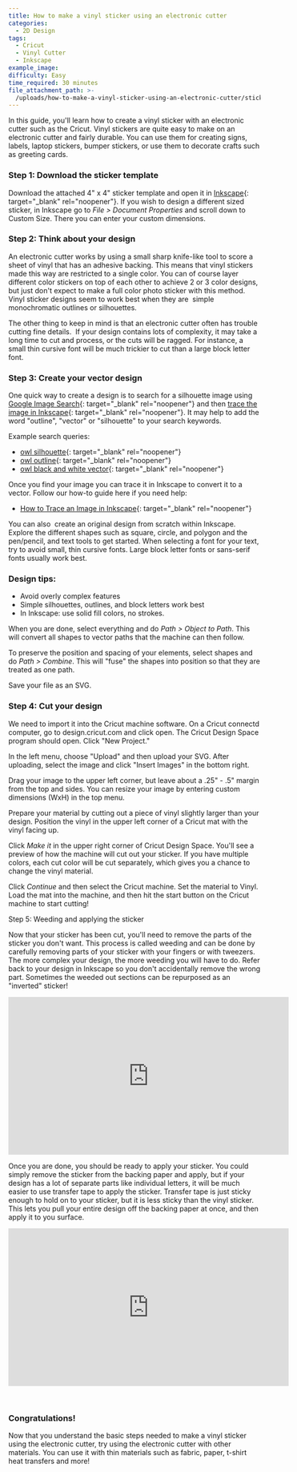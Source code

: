 ```yaml
---
title: How to make a vinyl sticker using an electronic cutter
categories:
  - 2D Design
tags:
  - Cricut
  - Vinyl Cutter
  - Inkscape
example_image:
difficulty: Easy
time_required: 30 minutes
file_attachment_path: >-
  /uploads/how-to-make-a-vinyl-sticker-using-an-electronic-cutter/sticker-template.svg
---
```


In this guide, you'll learn how to create a vinyl sticker with an electronic cutter such as the Cricut. Vinyl stickers are quite easy to make on an electronic cutter and fairly durable. You can use them for creating signs, labels, laptop stickers, bumper stickers, or use them to decorate crafts such as greeting cards.

### Step 1: Download the sticker template

Download the attached 4" x 4" sticker template and open it in [Inkscape](http://www.inkscape.org){: target="_blank" rel="noopener"}. If you wish to design a different sized sticker, in Inkscape go to *File &gt; Document Properties* and scroll down to Custom Size. There you can enter your custom dimensions.

### Step 2: Think about your design

An electronic cutter works by using a small sharp knife-like tool to score a sheet of vinyl that has an adhesive backing. This means that vinyl stickers made this way are restricted to a single color. You can of course layer different color stickers on top of each other to achieve 2 or 3 color designs, but just don't expect to make a full color photo sticker with this method. Vinyl sticker designs seem to work best when they are&nbsp; simple monochromatic outlines or silhouettes.

The other thing to keep in mind is that an electronic cutter often has trouble cutting fine details.&nbsp; If your design contains lots of complexity, it may take a long time to cut and process, or the cuts will be ragged. For instance, a small thin cursive font will be much trickier to cut than a large block letter font.

### Step 3: Create your vector design

One quick way to create a design is to search for a silhouette image using [Google Image Search](http://images.google.com){: target="_blank" rel="noopener"} and then [trace the image in Inkscape](https://cplmakerlab.github.io/guide/how-to-trace-an-image-in-inkscape/){: target="_blank" rel="noopener"}. It may help to add the word "outline", "vector" or "silhouette" to your search keywords.

Example search queries:

* [owl silhouette](https://www.google.com/search?tbm=isch&amp;source=hp&amp;biw=1280&amp;bih=703&amp;ei=c9kuYMuYLIyUsgXty5Ao&amp;q=owl+silhouette&amp;oq=owl+silh&amp;gs_lcp=CgNpbWcQAxgAMgUIABCxAzICCAAyAggAMgIIADICCAAyAggAMgIIADICCAAyAggAMgIIADoICAAQsQMQgwFQ5gtYuhpgiiJoAHAAeAGAAZgCiAHPCZIBBTAuNy4xmAEAoAEBqgELZ3dzLXdpei1pbWc&amp;sclient=img){: target="_blank" rel="noopener"}
* [owl outline](https://www.google.com/search?q=owl+outline&amp;tbm=isch&amp;ved=2ahUKEwi0g7aDrvTuAhURkawKHc_OD8gQ2-cCegQIABAA&amp;oq=owl+outline&amp;gs_lcp=CgNpbWcQAzIFCAAQsQMyBAgAEEMyBAgAEEMyAggAMgIIADICCAAyAggAMgIIADICCAAyAggAOgcIABCxAxBDUKsgWPMpYPYsaABwAHgAgAHXAogB8AuSAQcwLjguMC4xmAEAoAEBqgELZ3dzLXdpei1pbWfAAQE&amp;sclient=img&amp;ei=o9kuYPSlOJGisgXPnb_ADA&amp;bih=703&amp;biw=1280){: target="_blank" rel="noopener"}
* [owl black and white vector](https://www.google.com/search?q=owl+black+and+white+vector&amp;tbm=isch&amp;ved=2ahUKEwichI6ervTuAhVNcqwKHZr2BnEQ2-cCegQIABAA&amp;oq=owl+black+and+white+vector&amp;gs_lcp=CgNpbWcQA1AAWABgntsBaABwAHgAgAEAiAEAkgEAmAEAqgELZ3dzLXdpei1pbWc&amp;sclient=img&amp;ei=29kuYNyqNs3ksQWa7ZuIBw&amp;bih=703&amp;biw=1280){: target="_blank" rel="noopener"}

Once you find your image you can trace it in Inkscape to convert it to a vector. Follow our how-to guide here if you need help:

* [How to Trace an Image in Inkscape](https://cplmakerlab.github.io/guide/how-to-trace-an-image-in-inkscape/){: target="_blank" rel="noopener"}

You can also&nbsp; create an original design from scratch within Inkscape. Explore the different shapes such as square, circle, and polygon and the pen/pencil, and text tools to get started. When selecting a font for your text, try to avoid small, thin cursive fonts. Large block letter fonts or sans-serif fonts usually work best.

### Design tips:

* Avoid overly complex features
* Simple silhouettes, outlines, and block letters work best
* In Inkscape: use solid fill colors, no strokes.

When you are done, select everything and do *Path &gt; Object to Path*. This will convert all shapes to vector paths that the machine can then follow.

To preserve the position and spacing of your elements, select shapes and do *Path &gt; Combine*. This will "fuse" the shapes into position so that they are treated as one path.

Save your file as an SVG.

### Step 4: Cut your design

We need to import it into the Cricut machine software. On a Cricut connectd computer, go to design.cricut.com and click open. The Cricut Design Space program should open. Click "New Project."

In the left menu, choose "Upload" and then upload your SVG. After uploading, select the image and click "Insert Images" in the bottom right.

Drag your image to the upper left corner, but leave about a .25" - .5" margin from the top and sides. You can resize your image by entering custom dimensions (WxH) in the top menu.

Prepare your material by cutting out a piece of vinyl slightly larger than your design. Position the vinyl in the upper left corner of a Cricut mat with the vinyl facing up.

Click *Make it* in the upper right corner of Cricut Design Space. You'll see a preview of how the machine will cut out your sticker. If you have multiple colors, each cut color will be cut separately, which gives you a chance to change the vinyl material.

Click *Continue* and then select the Cricut machine. Set the material to Vinyl. Load the mat into the machine, and then hit the start button on the Cricut machine to start cutting\!

Step 5: Weeding and applying the sticker

Now that your sticker has been cut, you'll need to remove the parts of the sticker you don't want. This process is called weeding and can be done by carefully removing parts of your sticker with your fingers or with tweezers. The more complex your design, the more weeding you will have to do. Refer back to your design in Inkscape so you don't accidentally remove the wrong part. Sometimes the weeded out sections can be repurposed as an "inverted" sticker\!

<div class="cms-embed" data-cms-embed="PGlmcmFtZSB3aWR0aD0iNTYwIiBoZWlnaHQ9IjMxNSIgc3JjPSJodHRwczovL3d3dy55b3V0dWJlLmNvbS9lbWJlZC9kd0stTE5BTnJfZyIgZnJhbWVib3JkZXI9IjAiIGFsbG93PSJhY2NlbGVyb21ldGVyOyBhdXRvcGxheTsgY2xpcGJvYXJkLXdyaXRlOyBlbmNyeXB0ZWQtbWVkaWE7IGd5cm9zY29wZTsgcGljdHVyZS1pbi1waWN0dXJlIiBhbGxvd2Z1bGxzY3JlZW4+PC9pZnJhbWU+"><iframe width="560" height="315" src="https://www.youtube.com/embed/dwK-LNANr_g" frameborder="0" allow="accelerometer; autoplay; clipboard-write; encrypted-media; gyroscope; picture-in-picture" allowfullscreen=""></iframe></div>

Once you are done, you should be ready to apply your sticker. You could simply remove the sticker from the backing paper and apply, but if your design has a lot of separate parts like individual letters, it will be much easier to use transfer tape to apply the sticker. Transfer tape is just sticky enough to hold on to your sticker, but it is less sticky than the vinyl sticker. This lets you pull your entire design off the backing paper at once, and then apply it to you surface.

<div class="cms-embed" data-cms-embed="PGlmcmFtZSB3aWR0aD0iNTYwIiBoZWlnaHQ9IjMxNSIgc3JjPSJodHRwczovL3d3dy55b3V0dWJlLmNvbS9lbWJlZC9LYjhhaFZFWW9yMD9zdGFydD00NyIgZnJhbWVib3JkZXI9IjAiIGFsbG93PSJhY2NlbGVyb21ldGVyOyBhdXRvcGxheTsgY2xpcGJvYXJkLXdyaXRlOyBlbmNyeXB0ZWQtbWVkaWE7IGd5cm9zY29wZTsgcGljdHVyZS1pbi1waWN0dXJlIiBhbGxvd2Z1bGxzY3JlZW4+PC9pZnJhbWU+"><iframe width="560" height="315" src="https://www.youtube.com/embed/Kb8ahVEYor0?start=47" frameborder="0" allow="accelerometer; autoplay; clipboard-write; encrypted-media; gyroscope; picture-in-picture" allowfullscreen=""></iframe></div>

&nbsp;

### Congratulations\!

Now that you understand the basic steps needed to make a vinyl sticker using the electronic cutter, try using the electronic cutter with other materials. You can use it with thin materials such as fabric, paper, t-shirt heat transfers and more\!

&nbsp;
